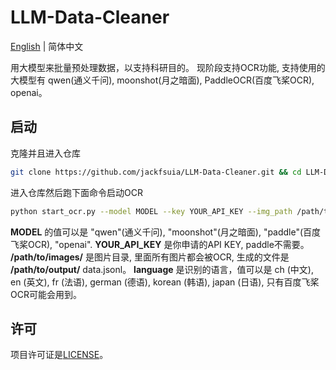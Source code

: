 # LLM-Data-Cleaner

[English](README_en.md) | 简体中文

用大模型来批量预处理数据，以支持科研目的。 现阶段支持OCR功能, 支持使用的大模型有 qwen(通义千问), moonshot(月之暗面), PaddleOCR(百度飞桨OCR), openai。
## 启动
克隆并且进入仓库
```bash
git clone https://github.com/jackfsuia/LLM-Data-Cleaner.git && cd LLM-Data-Cleaner
```
进入仓库然后跑下面命令启动OCR
```bash
python start_ocr.py --model MODEL --key YOUR_API_KEY --img_path /path/to/images/ --outdir /path/to/output/ --lang language
```
**MODEL** 的值可以是 "qwen"(通义千问), "moonshot"(月之暗面), "paddle"(百度飞桨OCR), "openai". **YOUR_API_KEY** 是你申请的API KEY, paddle不需要。 **/path/to/images/** 是图片目录, 里面所有图片都会被OCR, 生成的文件是 **/path/to/output/** data.jsonl。 **language** 是识别的语言，值可以是 ch (中文), en (英文), fr (法语), german (德语), korean (韩语), japan (日语), 只有百度飞桨OCR可能会用到。

## 许可

项目许可证是[LICENSE](LICENSE)。
